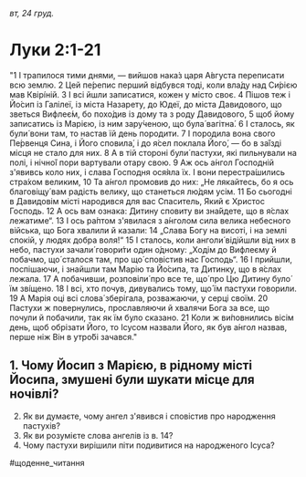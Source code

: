 
_вт, 24 груд._

# Луки 2:1-21
"1 І трапилося тими днями, — вийшов нака́з царя А́вгуста переписати всю землю.
2 Цей пе́репис перший відбувся тоді, коли вла́ду над Си́рією мав Квірі́ній.
3 І всі йшли записатися, кожен у місто своє.
4 Пішов теж і Йо́сип із Галілеї, із міста Назарету, до Юдеї, до міста Давидового, що зветься Вифлеє́м, бо похо́див із дому та з роду Давидового,
5 щоб йому записатись із Марією, із ним зару́ченою, що була́ вагітна́.
6 І сталось, як були́ вони там, то настав їй день породити.
7 І породила вона свого Пе́рвенця Сина, і Його сповила́, і до я́сел поклала Його́, — бо в за́їзді місця не стало для них.
8 А в тій стороні були́ пастухи, які пильнували на полі, і нічно́ї пори вартували отару свою.
9 Аж ось а́нгол Господній з'явивсь коло них, і слава Господня ося́яла їх. І вони перестра́шились стра́хом великим,
10 Та а́нгол промовив до них: „Не лякайтесь, бо я ось благовіщу́ вам радість велику, що станеться лю́дям усім.
11 Бо сьогодні в Давидовім місті народився для вас Спаситель, Який є Христос Господь.
12 А ось вам ознака: Дитину сповиту ви зна́йдете, що в я́слах лежатиме“.
13 І ось ра́птом з'явилася з а́нголом сила велика небесного війська, що Бога хвалили й казали:
14 „Слава Богу на висоті, і на землі спокій, у людях добра воля!“
15 І сталось, коли анголи́ відійшли від них в небо, пастухи зачали́ говори́ти один о́дному: „Ходім до Вифлеєму й побачмо, що́ сталося там, про що́ сповістив нас Господь“.
16 І прийшли, поспішаючи, і знайшли там Марію та Йо́сипа, та Дитинку, що в я́слах лежала.
17 А побачивши, розповіли́ про все те, що́ про Цю Дитину було́ їм зві́щено.
18 І всі, хто почув, дивувались тому, що́ їм пастухи говорили.
19 А Марія оці всі слова́ зберігала, розважаючи, у серці своїм.
20 Пастухи ж повернулись, прославляючи й хвалячи Бога за все, що почули й побачили, так як їм було сказано.
21 Коли ж ви́повнились вісім день, щоб обрізати Його, то Ісусом назвали Його, як був а́нгол назвав, перше ніж Він в утро́бі зачався."

## 1. Чому Йосип з Марією, в рідному місті Йосипа, змушені були шукати місце для ночівлі?
2. Як ви думаєте, чому ангел з'явився і сповістив про народження пастухів?
3. Як ви розумієте слова ангелів із в. 14?
4. Чому пастухи вирішили піти подивитися на народженого Ісуса?

#щоденне_читання
